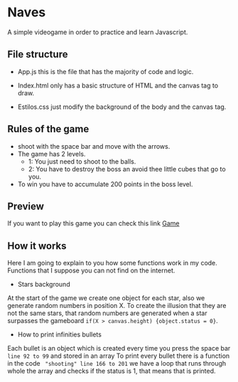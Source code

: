 # Naves

A simple videogame in order to practice and learn Javascript.

## File structure

- App.js this is the file that has the majority of code and logic.

- Index.html only has a basic structure of HTML and the canvas tag to draw.
- Estilos.css just modify the background of the body and the canvas tag.

## Rules of the game

- shoot with the space bar and move with the arrows.
- The game has 2 levels.
   * 1: You just need to shoot to the balls.
   * 2: You have to destroy the boss an avoid thee little cubes that go 
     to you.
- To win you have to accumulate 200 points in the boss level.

## Preview
If you want to play this game you can check this link [Game](https://rogeliosamuel621.github.io/Naves-Game/Index.html)

## How it works
Here I am going to explain to you how some functions work in my code. Functions that I suppose you can not find on the internet.

- Stars background

At the start of the game we create one object for each star, also we generate random numbers in position X. To create the illusion that they are not the same stars, that random numbers are generated when a star surpasses the gameboard ``` if(X > canvas.height) {object.status = 0} ```.

- How to print infinities bullets

Each bullet is an object which is created every time you press the space bar ``` line 92 to 99 ``` and stored in an array To print every bullet there is a function in the code ``` "shooting" line 166 to 201``` we have a loop that runs through whole the array and checks if the status is 1, that means that is printed.
